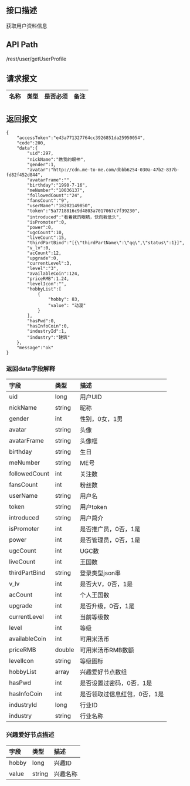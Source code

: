 ## 接口描述
获取用户资料信息

## API Path
/rest/user/getUserProfile

## 请求报文
|名称|类型|是否必须|备注|
|:-|:-|:-|:-|

## 返回报文
	{
		"accessToken":"e43a771327764cc3926851da25950054",
		"code":200,
		"data":{
			"uid":297,
			"nickName":"瞧我的眼神",
			"gender":1,
			"avatar":"http://cdn.me-to-me.com/dbbb6254-030a-47b2-837b-fd82f452d844",
			"avatarFrame":"",
			"birthday":"1990-7-16",
			"meNumber":"10036137",
			"followedCount":"24",
			"fansCount":"9",
			"userName":"18202149850",
			"token":"5a7718816c9d4803a7017067c7f39230",
			"introduced":"看着我的眼睛，快向我低头",
			"isPromoter":0,
			"power":0,
			"ugcCount":10,
			"liveCount":15,
			"thirdPartBind":"[{\"thirdPartName\":\"qq\",\"status\":1}]",
			"v_lv":0,
			"acCount":12,
			"upgrade":0,
			"currentLevel":3,
			"level":"3",
			"availableCoin":124,
			"priceRMB":1.24,
			"levelIcon":"",
			"hobbyList":[
				{
					"hobby": 83,
					"value": "动漫"
	      		}
			],
			"hasPwd":0,
			"hasInfoCoin":0,
			"industryId":1,
			"industry":"建筑"
		},
		"message":"ok"
	}

### 返回data字段解释
|字段|类型|描述|
|:-|:-|:-|
|uid|long|用户UID|
|nickName|string|昵称|
|gender|int|性别，0女，1男|
|avatar|string|头像|
|avatarFrame|string|头像框|
|birthday|string|生日|
|meNumber|string|ME号|
|followedCount|int|关注数|
|fansCount|int|粉丝数|
|userName|string|用户名|
|token|string|用户token|
|introduced|string|用户简介|
|isPromoter|int|是否推广员，0否，1是|
|power|int|是否管理员，0否，1是|
|ugcCount|int|UGC数|
|liveCount|int|王国数|
|thirdPartBind|string|登录类型json串|
|v_lv|int|是否大V，0否，1是|
|acCount|int|个人王国数|
|upgrade|int|是否升级，0否，1是|
|currentLevel|int|当前等级数|
|level|int|等级|
|availableCoin|int|可用米汤币|
|priceRMB|double|可用米汤币RMB数额|
|levelIcon|string|等级图标|
|hobbyList|array|兴趣爱好节点数组|
|hasPwd|int|是否设置过密码，0否，1是|
|hasInfoCoin|int|是否领取过信息红包，0否，1是|
|industryId|long|行业ID|
|industry|string|行业名称|

### 兴趣爱好节点描述
|字段|类型|描述|
|:-|:-|:-|
|hobby|long|兴趣ID|
|value|string|兴趣名称|
